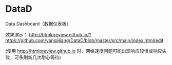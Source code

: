 # DataD
Data Dashboard（数据仪表板）

效果演示： http://htmlpreview.github.io/?https://github.com/yangjijiang/DataD/blob/master/src/main/index.html/edit

(使用 http://htmlpreview.github.io 时，网络速度问题可能出现响应较慢或响应失败，可多刷新几次耐心等待)